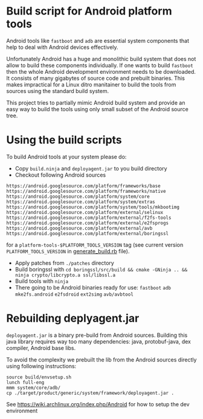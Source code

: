 Build script for Android platform tools
==

Android tools like `fastboot` and `adb` are essential system components that help to deal with
Android devices effectively.

Unfortunately Android has a huge and monolithic build system that does not allow to build
these components individually. If one wants to build `fastboot` then the whole Android 
development environment needs to be downloaded. It consists of many gigabytes of source code
and prebuilt binaries. This makes impractical for a Linux ditro manitainer to build
the tools from sources using the standard build system.

This project tries to partially mimic Android build system and provide an easy way to build
the tools using only small subset of the Android source tree.

Using the build scripts
==

To build Android tools at your system please do:
 * Copy `build.ninja` and `deployagent.jar` to you build directory
 * Checkout following Android sources
```
https://android.googlesource.com/platform/frameworks/base
https://android.googlesource.com/platform/frameworks/native
https://android.googlesource.com/platform/system/core
https://android.googlesource.com/platform/system/extras
https://android.googlesource.com/platform/system/tools/mkbootimg
https://android.googlesource.com/platform/external/selinux
https://android.googlesource.com/platform/external/f2fs-tools
https://android.googlesource.com/platform/external/e2fsprogs
https://android.googlesource.com/platform/external/avb
https://android.googlesource.com/platform/external/boringssl
```
for a `platform-tools-$PLATFORM_TOOLS_VERSION` tag (see current version `PLATFORM_TOOLS_VERSION` in [generate_build.rb](generate_build.rb) file).
 * Apply patches from `./patches` directory
 * Build boringssl with `cd boringssl/src/build && cmake -GNinja .. && ninja crypto/libcrypto.a ssl/libssl.a`
 * Build tools with `ninja`
 * There going to be Android binaries ready for use: `fastboot` `adb` `mke2fs.android` `e2fsdroid` `ext2simg` `avb/avbtool`

Rebuilding deplyagent.jar
==

`deployagent.jar` is a binary pre-build from Android sources. Building this java library
requires way too many dependencies: java, protobuf-java, dex compiler, Android base libs.

To avoid the complexity we prebuilt the lib from the Android sources directly
using following instructions:
```
source build/envsetup.sh
lunch full-eng
mmm system/core/adb/
cp ./target/product/generic/system/framework/deployagent.jar .
```

See https://wiki.archlinux.org/index.php/Android for how to setup the dev environment
